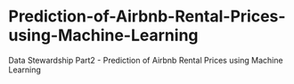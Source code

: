 # Prediction-of-Airbnb-Rental-Prices-using-Machine-Learning
Data Stewardship Part2 - Prediction of Airbnb Rental Prices using Machine Learning
